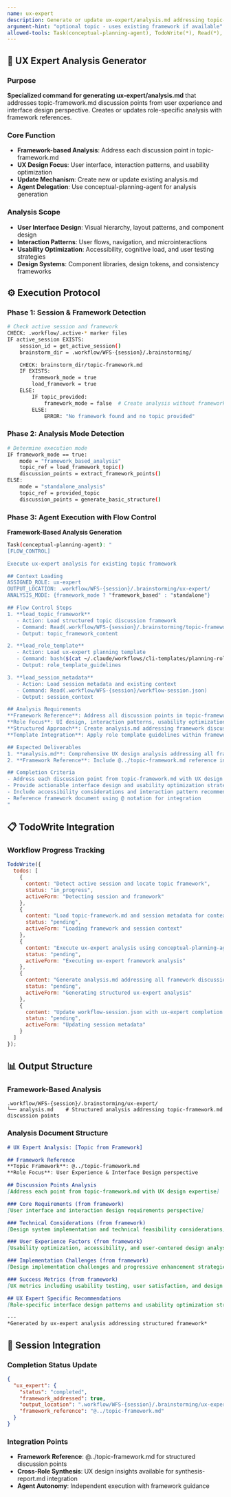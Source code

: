 ```yaml
---
name: ux-expert
description: Generate or update ux-expert/analysis.md addressing topic-framework discussion points
argument-hint: "optional topic - uses existing framework if available"
allowed-tools: Task(conceptual-planning-agent), TodoWrite(*), Read(*), Write(*)
---
```


## 🎯 **UX Expert Analysis Generator**

### Purpose
**Specialized command for generating ux-expert/analysis.md** that addresses topic-framework.md discussion points from user experience and interface design perspective. Creates or updates role-specific analysis with framework references.

### Core Function
- **Framework-based Analysis**: Address each discussion point in topic-framework.md
- **UX Design Focus**: User interface, interaction patterns, and usability optimization
- **Update Mechanism**: Create new or update existing analysis.md
- **Agent Delegation**: Use conceptual-planning-agent for analysis generation

### Analysis Scope
- **User Interface Design**: Visual hierarchy, layout patterns, and component design
- **Interaction Patterns**: User flows, navigation, and microinteractions
- **Usability Optimization**: Accessibility, cognitive load, and user testing strategies
- **Design Systems**: Component libraries, design tokens, and consistency frameworks

## ⚙️ **Execution Protocol**

### Phase 1: Session & Framework Detection
```bash
# Check active session and framework
CHECK: .workflow/.active-* marker files
IF active_session EXISTS:
    session_id = get_active_session()
    brainstorm_dir = .workflow/WFS-{session}/.brainstorming/

    CHECK: brainstorm_dir/topic-framework.md
    IF EXISTS:
        framework_mode = true
        load_framework = true
    ELSE:
        IF topic_provided:
            framework_mode = false  # Create analysis without framework
        ELSE:
            ERROR: "No framework found and no topic provided"
```

### Phase 2: Analysis Mode Detection
```bash
# Determine execution mode
IF framework_mode == true:
    mode = "framework_based_analysis"
    topic_ref = load_framework_topic()
    discussion_points = extract_framework_points()
ELSE:
    mode = "standalone_analysis"
    topic_ref = provided_topic
    discussion_points = generate_basic_structure()
```

### Phase 3: Agent Execution with Flow Control
**Framework-Based Analysis Generation**

```bash
Task(conceptual-planning-agent): "
[FLOW_CONTROL]

Execute ux-expert analysis for existing topic framework

## Context Loading
ASSIGNED_ROLE: ux-expert
OUTPUT_LOCATION: .workflow/WFS-{session}/.brainstorming/ux-expert/
ANALYSIS_MODE: {framework_mode ? "framework_based" : "standalone"}

## Flow Control Steps
1. **load_topic_framework**
   - Action: Load structured topic discussion framework
   - Command: Read(.workflow/WFS-{session}/.brainstorming/topic-framework.md)
   - Output: topic_framework_content

2. **load_role_template**
   - Action: Load ux-expert planning template
   - Command: bash($(cat ~/.claude/workflows/cli-templates/planning-roles/ux-expert.md))
   - Output: role_template_guidelines

3. **load_session_metadata**
   - Action: Load session metadata and existing context
   - Command: Read(.workflow/WFS-{session}/workflow-session.json)
   - Output: session_context

## Analysis Requirements
**Framework Reference**: Address all discussion points in topic-framework.md from user experience and interface design perspective
**Role Focus**: UI design, interaction patterns, usability optimization, design systems
**Structured Approach**: Create analysis.md addressing framework discussion points
**Template Integration**: Apply role template guidelines within framework structure

## Expected Deliverables
1. **analysis.md**: Comprehensive UX design analysis addressing all framework discussion points
2. **Framework Reference**: Include @../topic-framework.md reference in analysis

## Completion Criteria
- Address each discussion point from topic-framework.md with UX design expertise
- Provide actionable interface design and usability optimization strategies
- Include accessibility considerations and interaction pattern recommendations
- Reference framework document using @ notation for integration
"
```

## 📋 **TodoWrite Integration**

### Workflow Progress Tracking
```javascript
TodoWrite({
  todos: [
    {
      content: "Detect active session and locate topic framework",
      status: "in_progress",
      activeForm: "Detecting session and framework"
    },
    {
      content: "Load topic-framework.md and session metadata for context",
      status: "pending",
      activeForm: "Loading framework and session context"
    },
    {
      content: "Execute ux-expert analysis using conceptual-planning-agent with FLOW_CONTROL",
      status: "pending",
      activeForm: "Executing ux-expert framework analysis"
    },
    {
      content: "Generate analysis.md addressing all framework discussion points",
      status: "pending",
      activeForm: "Generating structured ux-expert analysis"
    },
    {
      content: "Update workflow-session.json with ux-expert completion status",
      status: "pending",
      activeForm: "Updating session metadata"
    }
  ]
});
```

## 📊 **Output Structure**

### Framework-Based Analysis
```
.workflow/WFS-{session}/.brainstorming/ux-expert/
└── analysis.md    # Structured analysis addressing topic-framework.md discussion points
```

### Analysis Document Structure
```markdown
# UX Expert Analysis: [Topic from Framework]

## Framework Reference
**Topic Framework**: @../topic-framework.md
**Role Focus**: User Experience & Interface Design perspective

## Discussion Points Analysis
[Address each point from topic-framework.md with UX design expertise]

### Core Requirements (from framework)
[User interface and interaction design requirements perspective]

### Technical Considerations (from framework)
[Design system implementation and technical feasibility considerations]

### User Experience Factors (from framework)
[Usability optimization, accessibility, and user-centered design analysis]

### Implementation Challenges (from framework)
[Design implementation challenges and progressive enhancement strategies]

### Success Metrics (from framework)
[UX metrics including usability testing, user satisfaction, and design KPIs]

## UX Expert Specific Recommendations
[Role-specific interface design patterns and usability optimization strategies]

---
*Generated by ux-expert analysis addressing structured framework*
```

## 🔄 **Session Integration**

### Completion Status Update
```json
{
  "ux_expert": {
    "status": "completed",
    "framework_addressed": true,
    "output_location": ".workflow/WFS-{session}/.brainstorming/ux-expert/analysis.md",
    "framework_reference": "@../topic-framework.md"
  }
}
```

### Integration Points
- **Framework Reference**: @../topic-framework.md for structured discussion points
- **Cross-Role Synthesis**: UX design insights available for synthesis-report.md integration
- **Agent Autonomy**: Independent execution with framework guidance
